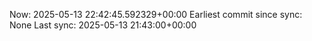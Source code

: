 Now: 2025-05-13 22:42:45.592329+00:00 Earliest commit since sync: None Last sync: 2025-05-13 21:43:00+00:00
